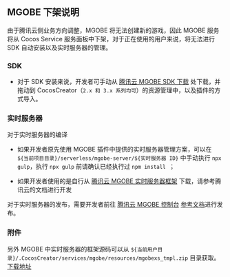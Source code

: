 ## MGOBE 下架说明

由于腾讯云侧业务方向调整，MGOBE 将无法创建新的游戏，因此 MGOBE 服务将从 Cocos Service 服务面板中下架，对于正在使用的用户来说，将无法进行 SDK 自动安装以及实时服务器的管理。

###  SDK

* 对于 SDK 安装来说，开发者可手动从 [腾讯云 MGOBE SDK 下载](https://cloud.tencent.com/document/product/1038/33406) 处下载，并拖动到 CocosCreator（`2.x 和 3.x 系列均可`）的资源管理中，以及插件的方式导入。

### 实时服务器

对于实时服务器的编译
* 如果开发者原先使用 MGOBE 插件中提供的实时服务器管理方案，可以在 `${当前项目目录}/serverless/mgobe-server/${实时服务器 ID}` 中手动执行 `npx gulp`，执行 `npx gulp` 前请确认已经执行过 `npm install `；

* 如果开发者使用的是自行从 [腾讯云 MGOBE 实时服务器框架](https://cloud.tencent.com/document/product/1038/35044) 下载，请参考腾讯云的文档进行开发

对于实时服务器的发布，需要开发者前往 [腾讯云 MGOBE 控制台](https://console.cloud.tencent.com/minigamecloud/server/serverMgobe) [参考文档](https://cloud.tencent.com/document/product/1038/34950)进行发布。

### 附件
另外 MGOBE 中实时服务器的框架源码可以从 `${当前用户目录}/.CocosCreator/services/mgobe/resources/mgobexs_tmpl.zip` 目录获取。  
[下载地址](https://service.cocos.com/document/zh/attach/mgobexs_tmpl.zip)